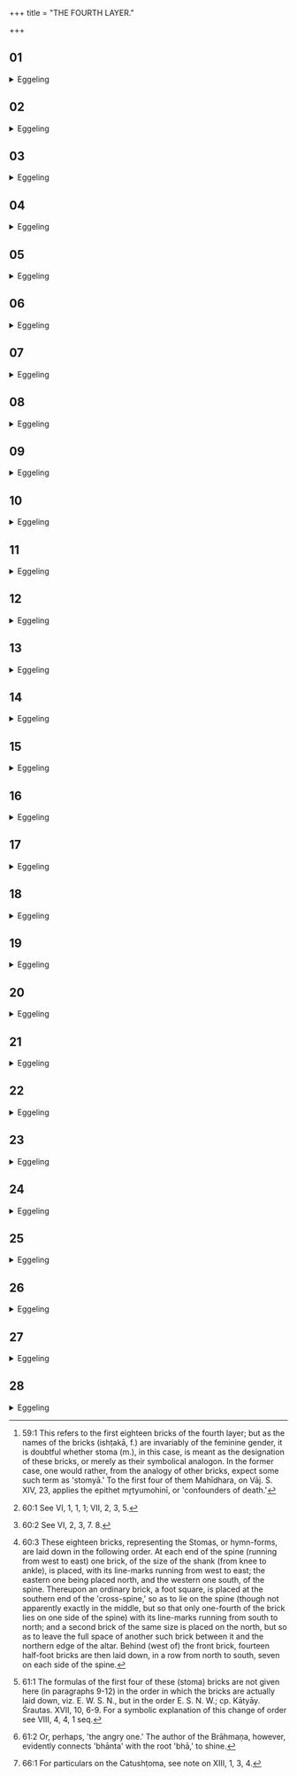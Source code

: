 +++
title = "THE FOURTH LAYER."

+++


##  01
<details><summary>Eggeling</summary>

1. He lays down the fourth layer. For the gods having laid down the third layer, now ascended; but, the third layer being the air; it was the air which, having completed it, they ascended.
</details>

##  02
<details><summary>Eggeling</summary>

2. They spake, 'Meditate ye!' whereby, indeed,

they meant to say, 'Seek ye a layer! Seek ye (to build) from hence upwards!' Whilst meditating, they saw that fourth layer, (to wit) what is above the air and below the heavens; that world was to their minds, as it were, unstable and unsettled.
</details>

##  03
<details><summary>Eggeling</summary>

3. They said to the Brahman, 'We will lay thee down (or, set thee up) here!'--'What will therefrom accrue to me?'--'Thou shalt be the highest of us!'--'So be it!' They accordingly laid the Brahman down here, whence people say that the Brahman is the highest of gods. Now, by this fourth layer these two, heaven and earth, are upheld, and the fourth layer is the Brahman, whence people say that heaven and earth are upheld by the Brahman. He lays down the Stomas (hymn-forms) [^egg_130]: the stomas being the vital airs, and the Brahman also being the vital airs, it is the Brahman he thereby lays down.

[^egg_130]: 59:1 This refers to the first eighteen bricks of the fourth layer; but as the names of the bricks (ishṭakā, f.) are invariably of the feminine gender, it is doubtful whether stoma (m.), in this case, is meant as the designation of these bricks, or merely as their symbolical analogon. In the former case, one would rather, from the analogy of other bricks, expect some such term as 'stomyā.' To the first four of them Mahīdhara, on Vāj. S. XIV, 23, applies the epithet mr̥tyumohinī, or 'confounders of death.'
</details>

##  04
<details><summary>Eggeling</summary>

4. And, again, as to why he lays down the Stomas. The gods, at that time, said to Prajāpati, 'We will lay thee down here! So be it!' He did not say, 'What will therefrom accrue unto me?' but whenever Prajāpati wished to obtain anything from the gods, they said, 'What will therefrom accrue to us?' And hence even now if a father wishes to obtain anything from his sons, they say, 'What will therefrom

accrue unto us?' and when the sons (wish to obtain anything) from the father, he says, 'So be it!' for in this way Prajāpati and the gods used of old to converse together. He lays down the Stomas: the stomas being the vital airs, and Prajāpati also being the vital airs, it is Prajāpati he thus lays down.
</details>

##  05
<details><summary>Eggeling</summary>

5. And, again, as to why he lays down the Stomas. Those vital airs, the R̥shis [^egg_131], that saw this fourth layer [^egg_132], and who stepped nigh with that essential element (of the altar), are these (vital airs): it is them he now lays down. He lays down the Stomas:--the stomas being the vital airs, and the R̥shis also being the vital airs, it is the R̥shis he thus lays down.

[^egg_131]: 60:1 See VI, 1, 1, 1; VII, 2, 3, 5.

[^egg_132]: 60:2 See VI, 2, 3, 7. 8.
</details>

##  06
<details><summary>Eggeling</summary>

6. And, again, as to why he lays down the Stomas. When Prajāpati had become relaxed (disjointed), the gods took him and went away. Vāyu, taking that (part) of him which was above the waist and below the head, kept going away from him, having become the deities and the forms of the year.
</details>

##  07
<details><summary>Eggeling</summary>

7. He spake to him, 'Come to me and restore to me that wherewith thou hast gone from me!'--'What will therefrom accrue unto me?'--'That part of my self shall be sacred unto thee!'--'So be it!' thus Vāyu restored that unto him.
</details>

##  08
<details><summary>Eggeling</summary>

8. Those eighteen (bricks [^egg_133]) which there are at

[^egg_133]: 60:3 These eighteen bricks, representing the Stomas, or hymn-forms, are laid down in the following order. At each end of the spine (running from west to east) one brick, of the size of the shank (from knee to ankle), is placed, with its line-marks running from west to east; the eastern one being placed north, and the western one south, of the spine. Thereupon an ordinary brick, a foot square, is placed  at the southern end of the 'cross-spine,' so as to lie on the spine (though not apparently exactly in the middle, but so that only one-fourth of the brick lies on one side of the spine) with its line-marks running from south to north; and a second brick of the same size is placed on the north, but so as to leave the full space of another such brick between it and the northern edge of the altar. Behind (west of) the front brick, fourteen half-foot bricks are then laid down, in a row from north to south, seven on each side of the spine.

first, are that very (part) of his (Prajāpati's) body; and when he places them in this (layer), he thereby restores to him that (part) of his body which these (form): therefore he places them in this (layer). He lays down the Stomas: the stomas being the vital airs, and Vāyu (the wind) also being the vital airs, it is Vāyu he thus lays down.
</details>

##  09
<details><summary>Eggeling</summary>

9. In front he lays down one, with (Vāj. S. XIV, 23), 'The swift one, the Trivr̥t!' he therewith lays down that hymn-form which is trivr̥t (threefold, or thrice-three-versed). And as to why he calls it 'the swift one,' it is because this, indeed, is the swiftest of stomas. But the swift threefold one, doubtless, is Vāyu: he exists in these three worlds. And as to why he calls him 'the swift one,' it is because he is the swiftest of all beings: being (or, in the form of) Vāyu it remained in front,--it is that form he now lays down,
</details>

##  10
<details><summary>Eggeling</summary>

10. [The back one [^egg_134], with], 'The bright one [^egg_135], the Pañcadaśa!' he therewith lays down that

[^egg_134]: 61:1 The formulas of the first four of these (stoma) bricks are not given here (in paragraphs 9-12) in the order in which the bricks are actually laid down, viz. E. W. S. N., but in the order E. S. N. W.; cp. Kātyāy. Śrautas. XVII, 10, 6-9. For a symbolic explanation of this change of order see VIII, 4, 4, 1 seq.

[^egg_135]: 61:2 Or, perhaps, 'the angry one.' The author of the Brāhmaṇa, however, evidently connects 'bhānta' with the root 'bhā,' to shine.

hymn-form which is fifteenfold (fifteen-versed). And when he calls it 'the bright one,' it is that the bright one is the thunderbolt, and the thunderbolt is fifteenfold. But the bright, fifteenfold one, doubtless, also is the Moon: he waxes during fifteen days, and wanes during fifteen days. And as to his calling him 'the bright one,' the Moon indeed shines: being the Moon it remained on the right side,--it is that form he now lays down.
</details>

##  11
<details><summary>Eggeling</summary>

11. [The left (north) one, with], 'The (aerial) space, the Saptadaśa!' he therewith lays down that hymn-form which is seventeenfold. And as to his calling it 'the space,'--the (aerial) space is Prajāpati, and the seventeenfold one is Prajāpati. But indeed the seventeenfold space also is the year: in it there are twelve months and five seasons. And as to his calling it space, the year indeed is space: being space, it remained on the left side,--it is that form he now lays down.
</details>

##  12
<details><summary>Eggeling</summary>

12. [The right (south) one, with], 'The upholder, the Ekaviṁśa!' he therewith lays down that hymn-form which is twenty-one-fold. And as to his calling it 'the upholder,'--the upholder means a foothold, and the Ekaviṁśa is a foothold. But indeed the twenty-one-fold upholder also is yonder sun: to him belong the twelve months, the five seasons, these three worlds, and yonder sun himself is the upholder, the twenty-one-fold. And as to his calling him 'the upholder,'--when he sets everything here holds its peace: being the sun, it remained at the back,--it is that form he now lays down; and the forms of the year he lays down.
</details>

##  13
<details><summary>Eggeling</summary>

13. 'Speed, the Ashṭādaśa!' he therewith lays down that hymn-form which is eighteenfold. Now,

speed, the eighteenfold one, doubtless, is the year: in it there are twelve months, five seasons, and the year itself is speed, the eighteenfold. And as to his calling it 'speed,' the year indeed speeds all beings: it is that form he now lays down.
</details>

##  14
<details><summary>Eggeling</summary>

14. 'Heat, the Navadaśa!' he therewith lays down that hymn-form which is nineteenfold. But heat, the nineteenfold one, doubtless, is the year: in it there are twelve months, six seasons, and the year itself is heat, the nineteenfold. And as to his calling it 'heat,' the year indeed burns all beings: it is that form he now lays down.
</details>

##  15
<details><summary>Eggeling</summary>

15. 'Victorious assault, the Saviṁśa!' he therewith lays down that hymn-form which is twentyfold. But victorious assault, the twentyfold one, doubtless, is the year: in it there are twelve months, seven seasons, and the year itself is victorious assault, the twentyfold. And as to why he calls it 'victorious assault,' the year indeed assails all beings: it is that form he now lays down.
</details>

##  16
<details><summary>Eggeling</summary>

16. 'Vigour, the Dvāviṁśa!' he therewith lays down that hymn-form which is twenty-two-fold. But vigour, the twenty-two-fold one, doubtless is the year: in it there are twelve months, seven seasons, the two, day and night, and the year itself is vigour, the twenty-two-fold. And as to why he calls it 'vigour,' the year is indeed the most vigorous of all existing things: it is that form he now lays down.
</details>

##  17
<details><summary>Eggeling</summary>

17. 'The array, the Trayoviṁśa!' he therewith lays down that hymn-form which is twenty-three-fold. But array, the twenty-three-fold one, doubtless, means the year: in it there are thirteen months, seven seasons, the two, day and night, and the year itself is the array, the twenty-three-fold.

 And as to his calling it 'array,' the year is indeed arrayed over all beings: it is that form he now lays down.
</details>

##  18
<details><summary>Eggeling</summary>

18. 'The womb, the Caturviṁśa!' he therewith lays down that hymn-form which is twenty-four-fold. But the womb, the twenty-four-fold one, doubtless, is the year: in it there are twenty-four half-months. And as to his calling it 'the womb,' the year is indeed the womb of all beings: it is that form he now lays down.
</details>

##  19
<details><summary>Eggeling</summary>

19. 'The embryos, the Pañcaviṁśa!' he therewith lays down that hymn-form which is twenty-five-fold. But the embryos, the twenty-five-fold one, doubtless; is the year: in it there are twenty-four half-months, and the year itself is the embryos, the twenty-five-fold. And as to his calling it 'the embryos,'--the year, as an embryo, in the shape of the thirteenth month, enters the seasons: it is that form he now lays down.
</details>

##  20
<details><summary>Eggeling</summary>

20. 'Strength, the Triṇava!' he therewith lays down that hymn-form which is thrice ninefold. And as to his calling it 'strength,'--strength (ojas) means the thunderbolt (vajra), and the Triṇava is a thunderbolt. But strength also means the year: in it there are twenty-four half-months, the two, day and night, and the year itself is strength, the thrice-ninefold. And as to his calling it 'strength,' the year indeed is the strength of all beings: it is that form he now lays down.
</details>

##  21
<details><summary>Eggeling</summary>

21. 'Design, the Ekatriṁśa!' he therewith lays down that hymn-form which is thirty-one-fold. But design, the thirty-one-fold, doubtless, means the year: in it there are twenty-four half-months, six seasons, and the year itself is design, the thirty-one-fold. And

as to his calling it 'design,' the year indeed designs (makes, forms) all beings: it is that form he now lays down.
</details>

##  22
<details><summary>Eggeling</summary>

22. 'The foundation, the Trayastriṁśa!' he therewith lays down that hymn-form which is thirty-three-fold. And as to why he calls it 'the foundation,' the thirty-three-fold is indeed a foundation. But indeed the foundation, the thirty-three-fold, also is the year: in it there are twenty-four half-months, six seasons, the two, day and night, and the year itself is the foundation, the thirty-three-fold. And as to his calling it 'the foundation,' the year is indeed the foundation of all beings: it is that form he now lays down.
</details>

##  23
<details><summary>Eggeling</summary>

23. 'The range of the ruddy one, the Catustriṁśa!' he therewith lays down that hymn-form which is thirty-four-fold. But the range of the ruddy one (the sun), the thirty-four-fold one, doubtless, is the year: in it there are twenty-four half-months, seven seasons, the two, day and night, and the year itself is the range of the ruddy one, the thirty-four-fold. And as to his calling it 'the range of the ruddy one,' the range of the ruddy one, doubtless, means supreme sway, and the thirty-four-fold one means supreme sway: it is that form he now lays down.
</details>

##  24
<details><summary>Eggeling</summary>

24. 'The firmament, the Shaṭtriṁśa!' he therewith lays down that hymn-form which is thirty-six-fold. But the firmament, the thirty-six-fold one, doubtless, is the year: in it there are twenty-four half-moons, and twelve months. And as to why he calls it 'the firmament' (nākam), it is because there is no pain (na akam) for whosoever goes there. And the firmament indeed is the year, the heavenly world is the year: it is that form he now lays down.
</details>

##  25
<details><summary>Eggeling</summary>

25. 'The revolving sphere, the Ashṭācatvāriṁśa!' he therewith lays down that hymn-form which is forty-eight-fold. But the revolving sphere, the forty-eight-fold, doubtless, is the year: in it there are twenty-six half-months, thirteen months, seven seasons, and the two, day and night. And as to his calling it 'the revolving sphere,' from the year all creatures indeed are evolved: it is that form he now lays down.
</details>

##  26
<details><summary>Eggeling</summary>

26. 'The stay, the Catushṭoma!' he therewith lays down the chant of praise consisting of four stomas [^egg_136]. And as to his calling it 'the stay,'--stay means support, and the Catushṭoma is a support. But the stay, the Catushṭoma, doubtless, is Vāyu (the wind), for he sings from all those four quarters. And as to his calling him 'the stay,'--stay means support; and the wind indeed is the support of all beings: it is that form he now lays down. The wind he places first and last: by the wind he thus encloses all these beings on both sides.

[^egg_136]: 66:1 For particulars on the Catushṭoma, see note on XIII, 1, 3, 4.
</details>

##  27
<details><summary>Eggeling</summary>

27. These, then, are eighteen bricks he lays down; this makes two Trivr̥ts,--the Trivr̥t being breath, and breath being wind, this layer is Vāyu.
</details>

##  28
<details><summary>Eggeling</summary>

28. And as to why there are eighteen,--the year is eighteenfold: twelve months and six seasons. And Prajāpati indeed is the year, Prajāpati is eighteenfold: as great as Agni is, as great as is his measure, so great he makes it when he lays it down.
</details>
